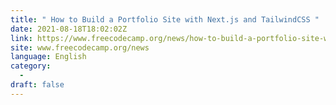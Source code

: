 ```yaml
---
title: " How to Build a Portfolio Site with Next.js and TailwindCSS "
date: 2021-08-18T18:02:02Z
link: https://www.freecodecamp.org/news/how-to-build-a-portfolio-site-with-nextjs-tailwindcss/?utm_medium=RSS&utm_source=news.12bit.vn
site: www.freecodecamp.org/news
language: English
category:
  -   
draft: false
---
```

